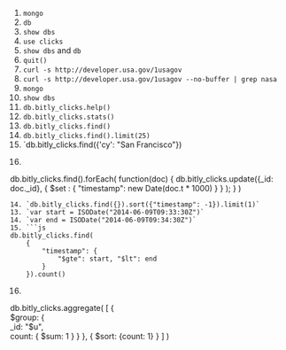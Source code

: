 1. `mongo`
1. `db`
2. `show dbs`
3. `use clicks`
4. `show dbs` and `db`
5. `quit()`
6. `curl -s http://developer.usa.gov/1usagov`
7. `curl -s http://developer.usa.gov/1usagov --no-buffer | grep nasa`
8. `mongo`
9. `show dbs`
10. `db.bitly_clicks.help()`
11. `db.bitly_clicks.stats()`
11. `db.bitly_clicks.find()`
12. `db.bitly_clicks.find().limit(25)`
12. `db.bitly_clicks.find({'cy': "San Francisco"})
12. ```js
db.bitly_clicks.find().forEach(
    function(doc) { 
        db.bitly_clicks.update({_id: doc._id}, 
                       {
                        $set : 
                            { 
                                "timestamp": new Date(doc.t * 1000)
                            }
                        }
                    );
        }
    )
```
14. `db.bitly_clicks.find({}).sort({"timestamp": -1}).limit(1)`
13. `var start = ISODate("2014-06-09T09:33:30Z")`
14. `var end = ISODate("2014-06-09T09:34:30Z")`
15. ```js
db.bitly_clicks.find(
    {
        "timestamp": {
            "$gte": start, "$lt": end
        }
    }).count()
```
16. ```js
db.bitly_clicks.aggregate( [
    {      
        $group: {         
            _id: "$u",         
            count: { $sum: 1 }
                   }
    }, 
    {
        $sort: {count: 1}
    } 
] )
```
